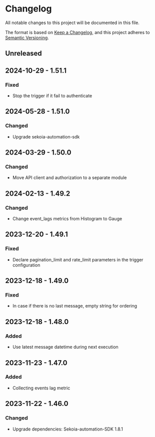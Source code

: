 # Changelog

All notable changes to this project will be documented in this file.

The format is based on [Keep a Changelog](https://keepachangelog.com/en/1.0.0/),
and this project adheres to [Semantic Versioning](https://semver.org/spec/v2.0.0.html).

## Unreleased

## 2024-10-29 - 1.51.1

### Fixed

- Stop the trigger if it fail to authenticate

## 2024-05-28 - 1.51.0

### Changed

- Upgrade sekoia-automation-sdk

## 2024-03-29 - 1.50.0

### Changed

- Move API client and authorization to a separate module

## 2024-02-13 - 1.49.2

### Changed

- Change event_lags metrics from Histogram to Gauge

## 2023-12-20 - 1.49.1

### Fixed

- Declare pagination_limit and rate_limit parameters in the trigger configuration

## 2023-12-18 - 1.49.0

### Fixed

- In case if there is no last message, empty string for ordering

## 2023-12-18 - 1.48.0

### Added

- Use latest message datetime during next execution

## 2023-11-23 - 1.47.0

### Added

- Collecting events lag metric

## 2023-11-22 - 1.46.0

### Changed

- Upgrade dependencies: Sekoia-automation-SDK 1.8.1
